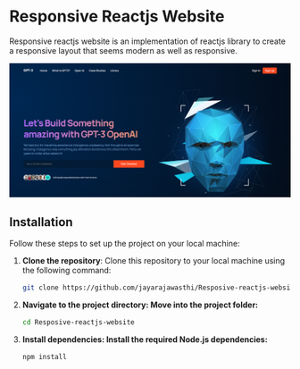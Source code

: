 # Responsive Reactjs Website
Responsive reactjs website is an implementation of reactjs library to create a responsive layout that seems modern as well as responsive. 

![a photo of modern website](src/assets/responsive.png)

## Installation
Follow these steps to set up the project on your local machine:

1. **Clone the repository**:
   Clone this repository to your local machine using the following command:
   ```bash
   git clone https://github.com/jayarajawasthi/Resposive-reactjs-website
2. **Navigate to the project directory: Move into the project folder:**
    ```bash
    cd Resposive-reactjs-website
3. **Install dependencies: Install the required Node.js dependencies:**
    ```bash
    npm install